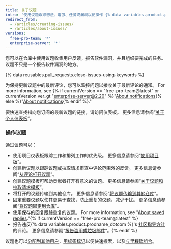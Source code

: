 ```yaml
---
title: 关于议题
intro: '使用议题跟踪想法、增强、任务或漏洞以便操作 {% data variables.product.product_name %}。'
redirect_from:
  - /articles/creating-issues/
  - /articles/about-issues/
versions:
  free-pro-team: '*'
  enterprise-server: '*'
---
```


您可以在仓库中使用议题收集用户反馈，报告软件漏洞，并且组织要完成的任务。 议题不只是一个报告软件漏洞的地方。

{% data reusables.pull_requests.close-issues-using-keywords %}

为保持更新议题中的最新评论，您可以监控问题以接收关于最新评论的通知。 For more information, see {% if currentVersion == "free-pro-team@latest" or currentVersion ver_gt "enterprise-server@2.20" %}"[About notifications](/github/managing-subscriptions-and-notifications-on-github/about-notifications){% else %}"[About notifications](/github/receiving-notifications-about-activity-on-github/about-notifications){% endif %}."

要快速查找指向您订阅的最新议题的链接，请访问仪表板。 更多信息请参阅“[关于个人仪表板](/articles/about-your-personal-dashboard)”。

### 操作议题

通过议题可以：
- 使用项目仪表板跟踪工作和排列工作的优先级。 更多信息请参阅“[使用项目板](/articles/about-project-boards)”。
- 创建新议题以跟踪议题或拉取请求审查中评论范围外的反馈。 更多信息请参阅“[从评论打开议题](/github/managing-your-work-on-github/opening-an-issue-from-a-comment)”。
- 创建议题模板可帮助贡献者打开有意义的议题。 更多信息请参阅“[关于议题和拉取请求模板](/articles/about-issue-and-pull-request-templates)”。
- 将打开的议题传输到其他仓库。 更多信息请参阅“[将议题传输到其他仓库](/articles/transferring-an-issue-to-another-repository)”。
- 固定重要议题以使其更易于查找，防止重复的议题，减少干扰。 更多信息请参阅“[将议题固定到仓库](/articles/pinning-an-issue-to-your-repository)”。
- 使用保存的回复跟踪重复的议题。 For more information, see "[About saved replies](/articles/about-saved-replies)."{% if currentVersion == "free-pro-team@latest" %}
- 报告违反{% data variables.product.prodname_dotcom %}'s [社区指导方针](/articles/github-community-guidelines)的评论。 更多信息请参阅“[报告滥用或垃圾邮件](/articles/reporting-abuse-or-spam)”。{% endif %}

议题也可以[分配到其他用户](/articles/assigning-issues-and-pull-requests-to-other-github-users)，[用标签标记](/articles/applying-labels-to-issues-and-pull-requests)以便快速搜索，以及[与里程碑组合](/articles/creating-and-editing-milestones-for-issues-and-pull-requests)。
